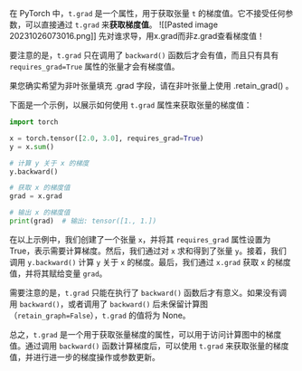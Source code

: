 在 PyTorch 中，`t.grad` 是一个属性，用于获取张量 `t` 的梯度值。它不接受任何参数，可以直接通过 `t.grad` 来**获取梯度值**。
![[Pasted image 20231026073016.png]]
先对谁求导，用x.grad而非z.grad查看梯度值！

要注意的是，`t.grad` 只在调用了 `backward()` 函数后才会有值，而且只有具有 `requires_grad=True` 属性的张量才会有梯度值。

果您确实希望为非叶张量填充 .grad 字段，请在非叶张量上使用 .retain_grad() 。

下面是一个示例，以展示如何使用 `t.grad` 属性来获取张量的梯度值：

```python
import torch

x = torch.tensor([2.0, 3.0], requires_grad=True)
y = x.sum()

# 计算 y 关于 x 的梯度
y.backward()

# 获取 x 的梯度值
grad = x.grad

# 输出 x 的梯度值
print(grad)  # 输出: tensor([1., 1.])
```

在以上示例中，我们创建了一个张量 `x`，并将其 `requires_grad` 属性设置为 True，表示需要计算梯度。然后，我们通过对 `x` 求和得到了张量 `y`。接着，我们调用 `y.backward()` 计算 `y` 关于 `x` 的梯度。最后，我们通过 `x.grad` 获取 `x` 的梯度值，并将其赋给变量 `grad`。

需要注意的是，`t.grad` 只能在执行了 `backward()` 函数后才有意义。如果没有调用 `backward()`，或者调用了 `backward()` 后未保留计算图（`retain_graph=False`），`t.grad` 的值将为 None。

总之，`t.grad` 是一个用于获取张量梯度的属性，可以用于访问计算图中的梯度值。通过调用 `backward()` 函数计算梯度后，可以使用 `t.grad` 来获取张量的梯度值，并进行进一步的梯度操作或参数更新。